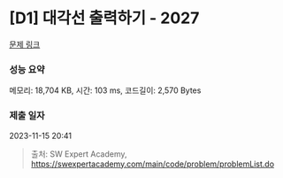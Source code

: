 # [D1] 대각선 출력하기 - 2027 

[문제 링크](https://swexpertacademy.com/main/code/problem/problemDetail.do?contestProbId=AV5QFuZ6As0DFAUq) 

### 성능 요약

메모리: 18,704 KB, 시간: 103 ms, 코드길이: 2,570 Bytes

### 제출 일자

2023-11-15 20:41



> 출처: SW Expert Academy, https://swexpertacademy.com/main/code/problem/problemList.do